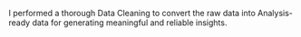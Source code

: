 I performed a thorough Data Cleaning to convert the raw data into Analysis-ready data for generating meaningful and reliable insights.

